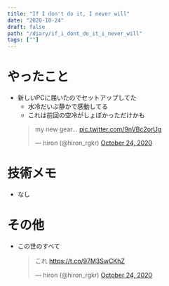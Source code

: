 ```yaml
---
title: "If I don't do it, I never will"
date: "2020-10-24"
draft: false
path: "/diary/if_i_dont_do_it_i_never_will"
tags: [""]
---
```


# やったこと

- 新しいPCに届いたのでセットアップしてた
  - 水冷だいぶ静かで感動してる
  - これは前回の空冷がしょぼかっただけかも
  <blockquote class="twitter-tweet"><p lang="en" dir="ltr">my new gear... <a href="https://t.co/9nVBc2orUg">pic.twitter.com/9nVBc2orUg</a></p>&mdash; hiron (@hiron_rgkr) <a href="https://twitter.com/hiron_rgkr/status/1319891337194291200?ref_src=twsrc%5Etfw">October 24, 2020</a></blockquote> <script async src="https://platform.twitter.com/widgets.js" charset="utf-8"></script>

# 技術メモ

- なし

# その他

- この世のすべて
   <blockquote class="twitter-tweet"><p lang="ja" dir="ltr">これ <a href="https://t.co/97M3SwCKhZ">https://t.co/97M3SwCKhZ</a></p>&mdash; hiron (@hiron_rgkr) <a href="https://twitter.com/hiron_rgkr/status/1320011402271092736?ref_src=twsrc%5Etfw">October 24, 2020</a></blockquote> <script async src="https://platform.twitter.com/widgets.js" charset="utf-8"></script>

